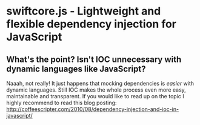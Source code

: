 swiftcore.js - Lightweight and flexible dependency injection for JavaScript
===========================================================================

What's the point? Isn't IOC unnecessary with dynamic languages like JavaScript?
-------------------------------------------------------------------------------

Naaah, not really! It just happens that mocking dependencies is *easier* with dynamic languages.
Still IOC makes the whole process even more easy, maintainable and transparent. If you would like to read up
on the topic I highly recommend to read this blog posting: http://coffeescripter.com/2010/08/dependency-injection-and-ioc-in-javascript/




